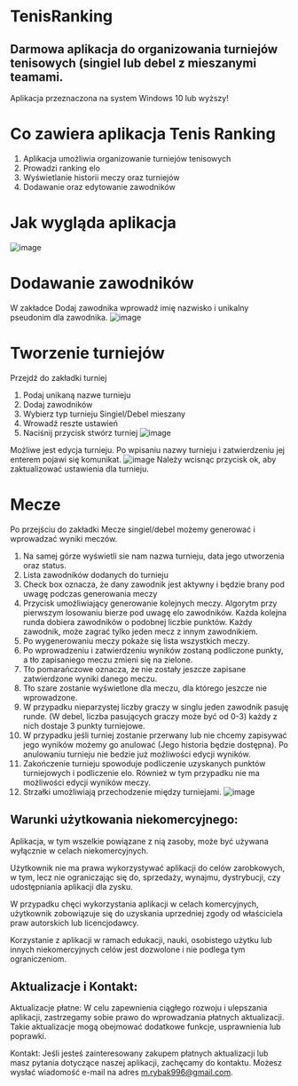 # TenisRanking
## Darmowa aplikacja do organizowania turniejów tenisowych (singiel lub debel z mieszanymi teamami.

Aplikacja przeznaczona na system Windows 10 lub wyższy!

# Co zawiera aplikacja Tenis Ranking
1. Aplikacja umożliwia organizowanie turniejów tenisowych
2. Prowadzi ranking elo
3. Wyświetlanie historii meczy oraz turniejów
4. Dodawanie oraz edytowanie zawodników

# Jak wygląda aplikacja
![image](https://github.com/MdLejTeCole/TenisRanking/assets/48440272/c75b2539-9fb5-4fdd-872c-7193fdb9a861)

# Dodawanie zawodników

W zakładce Dodaj zawodnika wprowadź imię nazwisko i unikalny pseudonim dla zawodnika.
![image](https://github.com/MdLejTeCole/TenisRanking/assets/48440272/50caffe3-50b4-4ec2-8394-fc0a227415ae)

# Tworzenie turniejów

Przejdź do zakładki turniej
1. Podaj unikaną nazwe turnieju
2. Dodaj zawodników
3. Wybierz typ turnieju Singiel/Debel mieszany
4. Wrowadź reszte ustawień
5. Naciśnij przycisk stwórz turniej
![image](https://github.com/MdLejTeCole/TenisRanking/assets/48440272/c0d26922-396c-4934-b798-b54e9022178c)

Możliwe jest edycja turnieju. Po wpisaniu nazwy turnieju i zatwierdzeniu jej enterem pojawi się komunikat.
![image](https://github.com/MdLejTeCole/TenisRanking/assets/48440272/3f365b7d-3107-4982-9457-21c3607391b1)
Należy wcisnąc przycisk ok, aby zaktualizować ustawienia dla turnieju.

# Mecze
Po przejściu do zakładki Mecze singiel/debel możemy generować i wprowadzać wyniki meczów.

1. Na samej górze wyświetli sie nam nazwa turnieju, data jego utworzenia oraz status.
2. Lista zawodników dodanych do turnieju
3. Check box oznacza, że dany zawodnik jest aktywny i będzie brany pod uwagę podczas generowania meczy
4. Przycisk umożliwiający generowanie kolejnych meczy. Algorytm przy pierwszym losowaniu bierze pod uwagę elo zawodników. Każda kolejna runda dobiera zawodników o podobnej liczbie punktów. Każdy zawodnik, może zagrać tylko jeden mecz z innym zawodnikiem.
5. Po wygenerowaniu meczy pokaże się lista wszystkich meczy.
6. Po wprowadzeniu i zatwierdzeniu wyników zostaną podliczone punkty, a tło zapisaniego meczu zmieni się na zielone.
7. Tło pomarańczowe oznacza, że nie zostały jeszcze zapisane zatwierdzone wyniki danego meczu.
8. Tło szare zostanie wyświetlone dla meczu, dla którego jeszcze nie wprowadzone.
9. W przypadku nieparzystej liczby graczy w singlu jeden zawodnik pasuję runde. (W debel, liczba pasujących graczy może być od 0-3) każdy z nich dostaje 3 punkty turniejowe.
10. W przypadku jeśli turniej zostanie przerwany lub nie chcemy zapisywać jego wyników możemy go anulować (Jego historia będzie dostępna). Po anulowaniu turnieju nie bedzie już możliwości edycji wyników.
11. Zakończenie turnieju spowoduje podliczenie uzyskanych punktów turniejowych i podliczenie elo. Również w tym przypadku nie ma możliwości edycji wyników meczy.
12. Strzałki umożliwiają przechodzenie między turniejami.
![image](https://github.com/MdLejTeCole/TenisRanking/assets/48440272/ee0a5601-abce-4df4-9d61-f5d3977039a7)

## Warunki użytkowania niekomercyjnego:

Aplikacja, w tym wszelkie powiązane z nią zasoby, może być używana wyłącznie w celach niekomercyjnych.

Użytkownik nie ma prawa wykorzystywać aplikacji do celów zarobkowych, w tym, lecz nie ograniczając się do, sprzedaży, wynajmu, dystrybucji, czy udostępniania aplikacji dla zysku.

W przypadku chęci wykorzystania aplikacji w celach komercyjnych, użytkownik zobowiązuje się do uzyskania uprzedniej zgody od właściciela praw autorskich lub licencjodawcy.

Korzystanie z aplikacji w ramach edukacji, nauki, osobistego użytku lub innych niekomercyjnych celów jest dozwolone i nie podlega tym ograniczeniom.

## Aktualizacje i Kontakt:

Aktualizacje płatne: W celu zapewnienia ciągłego rozwoju i ulepszania aplikacji, zastrzegamy sobie prawo do wprowadzania płatnych aktualizacji. Takie aktualizacje mogą obejmować dodatkowe funkcje, usprawnienia lub poprawki.

Kontakt: Jeśli jesteś zainteresowany zakupem płatnych aktualizacji lub masz pytania dotyczące naszej aplikacji, zachęcamy do kontaktu. Możesz wysłać wiadomość e-mail na adres m.rybak996@gmail.com.
